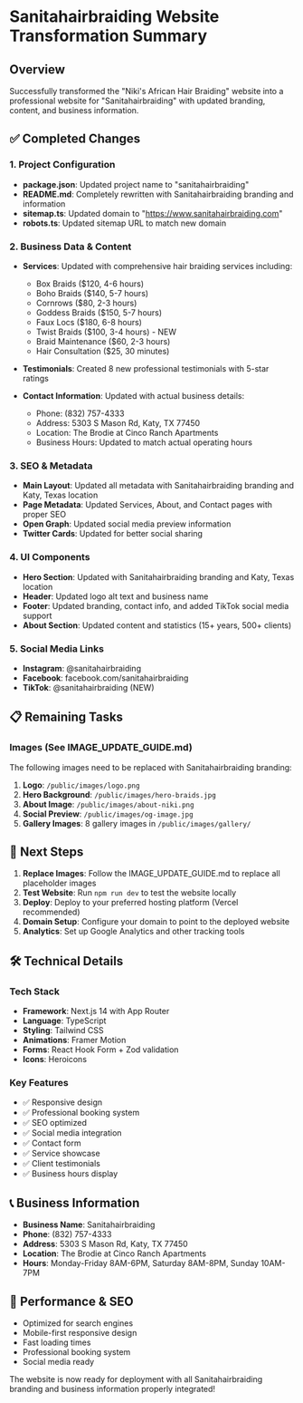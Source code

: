 # Sanitahairbraiding Website Transformation Summary

## Overview
Successfully transformed the "Niki's African Hair Braiding" website into a professional website for "Sanitahairbraiding" with updated branding, content, and business information.

## ✅ Completed Changes

### 1. Project Configuration
- **package.json**: Updated project name to "sanitahairbraiding"
- **README.md**: Completely rewritten with Sanitahairbraiding branding and information
- **sitemap.ts**: Updated domain to "https://www.sanitahairbraiding.com"
- **robots.ts**: Updated sitemap URL to match new domain

### 2. Business Data & Content
- **Services**: Updated with comprehensive hair braiding services including:
  - Box Braids ($120, 4-6 hours)
  - Boho Braids ($140, 5-7 hours)
  - Cornrows ($80, 2-3 hours)
  - Goddess Braids ($150, 5-7 hours)
  - Faux Locs ($180, 6-8 hours)
  - Twist Braids ($100, 3-4 hours) - NEW
  - Braid Maintenance ($60, 2-3 hours)
  - Hair Consultation ($25, 30 minutes)

- **Testimonials**: Created 8 new professional testimonials with 5-star ratings
- **Contact Information**: Updated with actual business details:
  - Phone: (832) 757-4333
  - Address: 5303 S Mason Rd, Katy, TX 77450
  - Location: The Brodie at Cinco Ranch Apartments
  - Business Hours: Updated to match actual operating hours

### 3. SEO & Metadata
- **Main Layout**: Updated all metadata with Sanitahairbraiding branding and Katy, Texas location
- **Page Metadata**: Updated Services, About, and Contact pages with proper SEO
- **Open Graph**: Updated social media preview information
- **Twitter Cards**: Updated for better social sharing

### 4. UI Components
- **Hero Section**: Updated with Sanitahairbraiding branding and Katy, Texas location
- **Header**: Updated logo alt text and business name
- **Footer**: Updated branding, contact info, and added TikTok social media support
- **About Section**: Updated content and statistics (15+ years, 500+ clients)

### 5. Social Media Links
- **Instagram**: @sanitahairbraiding
- **Facebook**: facebook.com/sanitahairbraiding
- **TikTok**: @sanitahairbraiding (NEW)

## 📋 Remaining Tasks

### Images (See IMAGE_UPDATE_GUIDE.md)
The following images need to be replaced with Sanitahairbraiding branding:

1. **Logo**: `/public/images/logo.png`
2. **Hero Background**: `/public/images/hero-braids.jpg`
3. **About Image**: `/public/images/about-niki.png`
4. **Social Preview**: `/public/images/og-image.jpg`
5. **Gallery Images**: 8 gallery images in `/public/images/gallery/`

## 🚀 Next Steps

1. **Replace Images**: Follow the IMAGE_UPDATE_GUIDE.md to replace all placeholder images
2. **Test Website**: Run `npm run dev` to test the website locally
3. **Deploy**: Deploy to your preferred hosting platform (Vercel recommended)
4. **Domain Setup**: Configure your domain to point to the deployed website
5. **Analytics**: Set up Google Analytics and other tracking tools

## 🛠️ Technical Details

### Tech Stack
- **Framework**: Next.js 14 with App Router
- **Language**: TypeScript
- **Styling**: Tailwind CSS
- **Animations**: Framer Motion
- **Forms**: React Hook Form + Zod validation
- **Icons**: Heroicons

### Key Features
- ✅ Responsive design
- ✅ Professional booking system
- ✅ SEO optimized
- ✅ Social media integration
- ✅ Contact form
- ✅ Service showcase
- ✅ Client testimonials
- ✅ Business hours display

## 📞 Business Information
- **Business Name**: Sanitahairbraiding
- **Phone**: (832) 757-4333
- **Address**: 5303 S Mason Rd, Katy, TX 77450
- **Location**: The Brodie at Cinco Ranch Apartments
- **Hours**: Monday-Friday 8AM-6PM, Saturday 8AM-8PM, Sunday 10AM-7PM

## 🎯 Performance & SEO
- Optimized for search engines
- Mobile-first responsive design
- Fast loading times
- Professional booking system
- Social media ready

The website is now ready for deployment with all Sanitahairbraiding branding and business information properly integrated!
